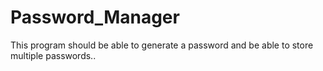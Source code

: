 # Password_Manager
This program should be able to generate a password and be able to store multiple passwords..
